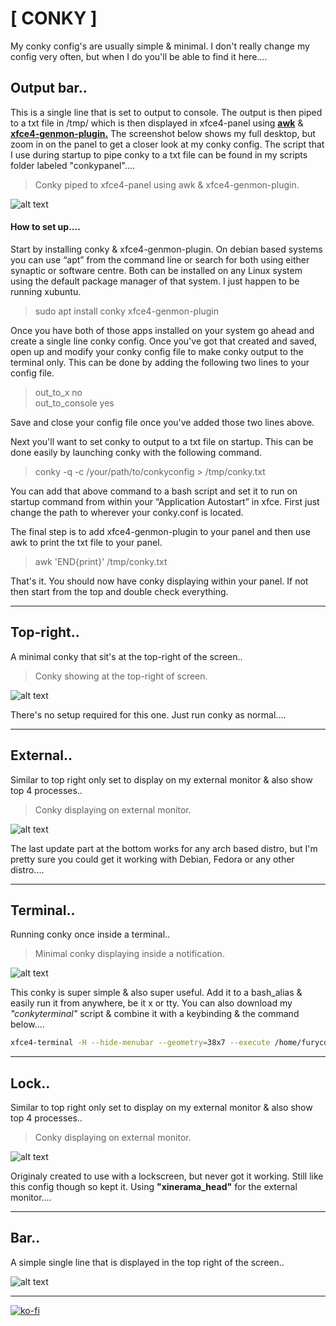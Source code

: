 # [ CONKY ]

My conky config's are usually simple & minimal. I don't really change my config very often, but when I do you'll be able to find it here....

## Output bar..

This is a single line that is set to output to console. The output is then piped to a txt file in /tmp/ which is then displayed in xfce4-panel using [**awk**](https://linux.die.net/man/1/awk) & [**xfce4-genmon-plugin.**](https://goodies.xfce.org/projects/panel-plugins/xfce4-genmon-plugin) The screenshot below shows my full desktop, but zoom in on the panel to get a closer look at my conky config. The script that I use during startup to pipe conky to a txt file can be found in my scripts folder labeled "conkypanel"....

> Conky piped to xfce4-panel using awk & xfce4-genmon-plugin.

![alt text](http://i.imgur.com/y7w5Mdo.png "Conky displayed inside xfce4-panel")

#### How to set up....  

Start by installing conky & xfce4-genmon-plugin. On debian based systems you can use “apt” from the command line or search for both using either synaptic or software centre. Both can be installed on any Linux system using the default package manager of that system. I just happen to be running xubuntu.

> sudo apt install conky xfce4-genmon-plugin

Once you have both of those apps installed on your system go ahead and create a single line conky config. Once you've got that created and saved, open up and modify your conky config file to make conky output to the terminal only. This can be done by adding the following two lines to your config file.

> out_to_x no  
> out_to_console yes  

Save and close your config file once you've added those two lines above.  

Next you'll want to set conky to output to a txt file on startup. This can be done easily by launching conky with the following command.

> conky -q -c /your/path/to/conkyconfig > /tmp/conky.txt

You can add that above command to a bash script and set it to run on startup command from within your “Application Autostart” in xfce. First just change the path to wherever your conky.conf is located.

The final step is to add xfce4-genmon-plugin to your panel and then use awk to print the txt file to your panel.

> awk 'END{print}' /tmp/conky.txt

That's it. You should now have conky displaying within your panel. If not then start from the top and double check everything.

----

## Top-right..

A minimal conky that sit's at the top-right of the screen..

> Conky showing at the top-right of screen.

![alt text](https://i.imgur.com/GxUPFMA.jpg "Conky displaying top-right of screen")

There's no setup required for this one. Just run conky as normal....

----

## External..

Similar to top right only set to display on my external monitor & also show top 4 processes..

> Conky displaying on external monitor.

![alt text](https://imgur.com/ZaB6eQQ.png "Conky displaying top-right of screen")

The last update part at the bottom works for any arch based distro, but I'm pretty sure you could get it working with Debian, Fedora or any other distro....

----

## Terminal..

Running conky once inside a terminal..

> Minimal conky displaying inside a notification.

![alt text](https://imgur.com/PKjCur3.png "Conky displaying inside a terminal window")

This conky is super simple & also super useful. Add it to a bash_alias & easily run it from anywhere, be it x or tty. You can also download my _"conkyterminal"_ script & combine it with a keybinding & the command below....

```bash
xfce4-terminal -H --hide-menubar --geometry=38x7 --execute /home/furycd001/Dots/Gucci/conkyterminal.sh &
```

----

## Lock..

Similar to top right only set to display on my external monitor & also show top 4 processes..

> Conky displaying on external monitor.

![alt text](https://i.imgur.com/fAjpvS3.png "Conky displaying in center of external monitor")

Originaly created to use with a lockscreen, but never got it working. Still like this config though so kept it. Using **"xinerama_head"** for the external monitor....

----

## Bar..

A simple single line that is displayed in the top right of the screen..

![alt text](https://i.imgur.com/qu8VF8q.png "Conky displaying top right of screen")

----

[![ko-fi](https://ko-fi.com/img/githubbutton_sm.svg)](https://ko-fi.com/Z8Z44445F)
